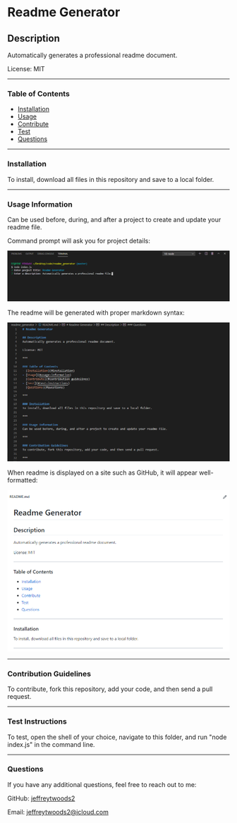 # Readme Generator

## Description
Automatically generates a professional readme document.

License: MIT

***

### Table of Contents
- [Installation](#installation)
- [Usage](#usage-information)
- [Contribute](#contribution-guidelines)
- [Test](#test-instructions)
- [Questions](#questions)

***

### Installation
To install, download all files in this repository and save to a local folder.

***

### Usage Information
Can be used before, during, and after a project to create and update your readme file.

Command prompt will ask you for project details:

![cap1](screencaps/cap1.png)

The readme will be generated with proper markdown syntax:

![cap2](screencaps/cap2.png)

When readme is displayed on a site such as GitHub, it will appear well-formatted:

![cap3](screencaps/cap3.png)

***

### Contribution Guidelines
To contribute, fork this repository, add your code, and then send a pull request.

***

### Test Instructions
To test, open the shell of your choice, navigate to this folder, and run "node index.js" in the command line.

***

### Questions
If you have any additional questions, feel free to reach out to me:

GitHub: [jeffreytwoods2](https://www.github.com/jeffreytwoods2)

Email: jeffreytwoods2@icloud.com
